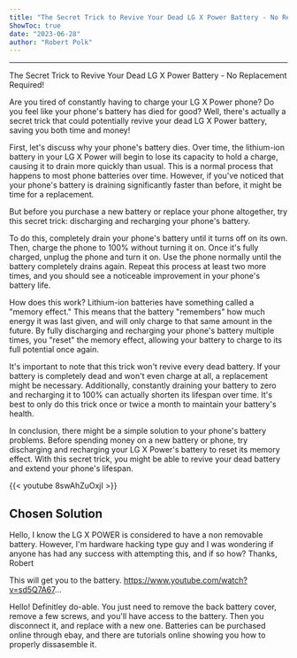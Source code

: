 ```yaml
---
title: "The Secret Trick to Revive Your Dead LG X Power Battery - No Replacement Required!"
ShowToc: true 
date: "2023-06-28"
author: "Robert Polk"
---
```

*****
The Secret Trick to Revive Your Dead LG X Power Battery - No Replacement Required!

Are you tired of constantly having to charge your LG X Power phone? Do you feel like your phone's battery has died for good? Well, there's actually a secret trick that could potentially revive your dead LG X Power battery, saving you both time and money!

First, let's discuss why your phone's battery dies. Over time, the lithium-ion battery in your LG X Power will begin to lose its capacity to hold a charge, causing it to drain more quickly than usual. This is a normal process that happens to most phone batteries over time. However, if you've noticed that your phone's battery is draining significantly faster than before, it might be time for a replacement.

But before you purchase a new battery or replace your phone altogether, try this secret trick: discharging and recharging your phone's battery.

To do this, completely drain your phone's battery until it turns off on its own. Then, charge the phone to 100% without turning it on. Once it's fully charged, unplug the phone and turn it on. Use the phone normally until the battery completely drains again. Repeat this process at least two more times, and you should see a noticeable improvement in your phone's battery life.

How does this work? Lithium-ion batteries have something called a "memory effect." This means that the battery "remembers" how much energy it was last given, and will only charge to that same amount in the future. By fully discharging and recharging your phone's battery multiple times, you "reset" the memory effect, allowing your battery to charge to its full potential once again.

It's important to note that this trick won't revive every dead battery. If your battery is completely dead and won't even charge at all, a replacement might be necessary. Additionally, constantly draining your battery to zero and recharging it to 100% can actually shorten its lifespan over time. It's best to only do this trick once or twice a month to maintain your battery's health.

In conclusion, there might be a simple solution to your phone's battery problems. Before spending money on a new battery or phone, try discharging and recharging your LG X Power's battery to reset its memory effect. With this secret trick, you might be able to revive your dead battery and extend your phone's lifespan.

{{< youtube 8swAhZuOxjI >}} 



## Chosen Solution
 Hello,
I know the LG X POWER is considered to have a non removable battery.
However, I'm hardware hacking type guy and I was wondering if anyone has had any success with attempting this, and if so how?
Thanks,
Robert

 This will get you to the battery.
https://www.youtube.com/watch?v=sd5Q7A67...

 Hello! Definitley do-able. You just need to remove the back battery cover, remove a few screws, and you'll have access to the battery. Then you disconnect it, and replace with a new one.
Batteries can be purchased online through ebay, and there are tutorials online showing you how to properly dissasemble it.




